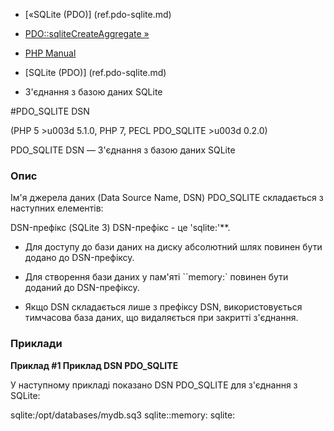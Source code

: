 - [«SQLite (PDO)] (ref.pdo-sqlite.md)
- [PDO::sqliteCreateAggregate »](pdo.sqlitecreateaggregate.md)

- [PHP Manual](index.md)
- [SQLite (PDO)] (ref.pdo-sqlite.md)
- З'єднання з базою даних SQLite

#PDO_SQLITE DSN

(PHP 5 \>u003d 5.1.0, PHP 7, PECL PDO_SQLITE \>u003d 0.2.0)

PDO_SQLITE DSN — З'єднання з базою даних SQLite

### Опис

Ім'я джерела даних (Data Source Name, DSN) PDO_SQLITE складається з
наступних елементів:

DSN-префікс (SQLite 3)
DSN-префікс - це 'sqlite:'**.

- Для доступу до бази даних на диску абсолютний шлях повинен бути
додано до DSN-префіксу.

- Для створення бази даних у пам'яті ``memory:` повинен бути доданий до
DSN-префіксу.

- Якщо DSN складається лише з префіксу DSN, використовується тимчасова база
даних, що видаляється при закритті з'єднання.

### Приклади

**Приклад #1 Приклад DSN PDO_SQLITE**

У наступному прикладі показано DSN PDO_SQLITE для з'єднання з SQLite:

sqlite:/opt/databases/mydb.sq3
sqlite::memory:
sqlite:
